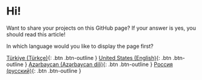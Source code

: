 # Hi!
Want to share your projects on this GitHub page? If your answer is yes, you should read this article!

In which language would you like to display the page first?

[Türkiye (Türkçe)](http://example.com/){: .btn .btn-outline }
[United States (English)](http://example.com/){: .btn .btn-outline }
[Azərbaycan (Azərbaycan dili)](http://example.com/){: .btn .btn-outline }
[Россия (русский)](http://example.com/){: .btn .btn-outline }
